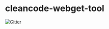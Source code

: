 # cleancode-webget-tool

[![Gitter](https://badges.gitter.im/Join%20Chat.svg)](https://gitter.im/rhwy/cleancode-webget-tool?utm_source=badge&utm_medium=badge&utm_campaign=pr-badge&utm_content=badge)
